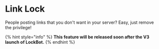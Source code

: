 # Link Lock

People posting links that you don't want in your server? Easy, just remove the privilege!

{% hint style="info" %}
**This feature will be released soon after the V3 launch of LockBot.**
{% endhint %}

